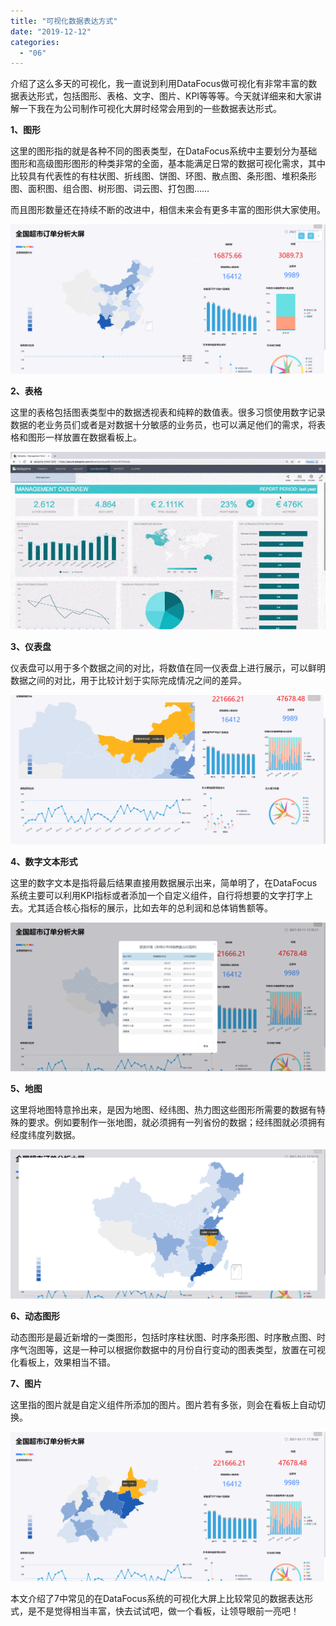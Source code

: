 ```yaml
---
title: "可视化数据表达方式"
date: "2019-12-12"
categories: 
  - "06"
---
```


介绍了这么多天的可视化，我一直说到利用DataFocus做可视化有非常丰富的数据表达形式，包括图形、表格、文字、图片、KPI等等等。今天就详细来和大家讲解一下我在为公司制作可视化大屏时经常会用到的一些数据表达形式。

**1、图形**

这里的图形指的就是各种不同的图表类型，在DataFocus系统中主要划分为基础图形和高级图形图形的种类非常的全面，基本能满足日常的数据可视化需求，其中比较具有代表性的有柱状图、折线图、饼图、环图、散点图、条形图、堆积条形图、面积图、组合图、树形图、词云图、打包图……

而且图形数量还在持续不断的改进中，相信未来会有更多丰富的图形供大家使用。

![](images/word-image-44.png)

**2、表格**

这里的表格包括图表类型中的数据透视表和纯粹的数值表。很多习惯使用数字记录数据的老业务员们或者是对数据十分敏感的业务员，也可以满足他们的需求，将表格和图形一样放置在数据看板上。

![](images/word-image-45.png)

**3、仪表盘**

仪表盘可以用于多个数据之间的对比，将数值在同一仪表盘上进行展示，可以鲜明数据之间的对比，用于比较计划于实际完成情况之间的差异。

![](images/word-image-46.png)

**4、数字文本形式**

这里的数字文本是指将最后结果直接用数据展示出来，简单明了，在DataFocus系统主要可以利用KPI指标或者添加一个自定义组件，自行将想要的文字打字上去。尤其适合核心指标的展示，比如去年的总利润和总体销售额等。

![](images/word-image-47.png)

**5、地图**

这里将地图特意拎出来，是因为地图、经纬图、热力图这些图形所需要的数据有特殊的要求。例如要制作一张地图，就必须拥有一列省份的数据；经纬图就必须拥有经度纬度列数据。

![](images/word-image-49.png)

**6、动态图形**

动态图形是最近新增的一类图形，包括时序柱状图、时序条形图、时序散点图、时序气泡图等，这是一种可以根据你数据中的月份自行变动的图表类型，放置在可视化看板上，效果相当不错。

**7、图片**

这里指的图片就是自定义组件所添加的图片。图片若有多张，则会在看板上自动切换。

![](images/word-image-50.png)

本文介绍了7中常见的在DataFocus系统的可视化大屏上比较常见的数据表达形式，是不是觉得相当丰富，快去试试吧，做一个看板，让领导眼前一亮吧！
